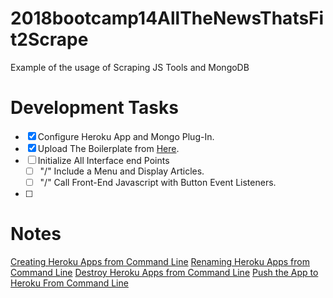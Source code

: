 # 2018bootcamp14AllTheNewsThatsFit2Scrape
Example of the usage of Scraping JS Tools and MongoDB


# Development Tasks

* [x] Configure Heroku App and Mongo Plug-In.
* [x] Upload The Boilerplate from [Here](https://github.com/seiji13r/2018codingBootcampGit/tree/master/W18-Mongo-Mongoose/W18-183-20-Scraping-With-Mongoose/Solved).
* [ ] Initialize All Interface end Points
  * [ ] "/" Include a Menu and Display Articles.
  * [ ] "/" Call Front-End Javascript with Button Event Listeners.
* [ ] 


# Notes
[Creating Heroku Apps from Command Line](https://devcenter.heroku.com/articles/creating-apps)
[Renaming Heroku Apps from Command Line](https://devcenter.heroku.com/articles/renaming-apps)
[Destroy Heroku Apps from Command Line](https://help.heroku.com/LGKL6LTN/how-do-i-delete-destroy-an-app-on-heroku)
[Push the App to Heroku From Command Line](https://devcenter.heroku.com/articles/getting-started-with-nodejs#deploy-the-app)